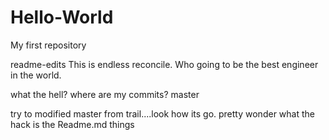 # Hello-World
My first repository

readme-edits
This is endless reconcile. Who going to be the best engineer in the world.

what the hell? where are my commits? 
master

try to modified master from trail....look how its go.
pretty wonder what the hack is the Readme.md things

